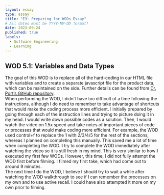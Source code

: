 ```yaml
---
layout: essay
type: essay
title: "E3: Preparing for WODs Essay"
# All dates must be YYYY-MM-DD format!
date: 2023-09-24
published: true
labels:
  - Software Engineering
  - Learning
---
```


<h2>WOD 5.1: Variables and Data Types</h2>

The goal of this WOD is to replace all of the hard-coding in our HTML file with variables and to create a separate javascript file for the product data, which can be maintained on the side. Further details can be found from [Dr. Port’s GitHub repository](https://dport96.github.io/ITM352/morea/050.variables_data_types/experience-SmartPhoneProducts1_variables.html). <br>
When performing the WOD, I didn't have too difficult of a time following the instructions, although I do need to remember to take advantage of shortcuts that would make the coding process more efficient. I initially prepared by going through each of the instruction lines and trying to picture doing it in my head. I would write down possible codes as a solution. Then, I would watch the video on 1.5x speed and take notes of important pieces of code or processes that would make coding more efficient. For example, the WOD used control+f to replace the 1 with 2/3/4/5 for the rest of the sections, whereas I planned on completing this manually. This saved me a lot of time when completing the WOD. I try to complete the WOD immediately after watching the video so it is still fresh in my mind. This is very similar to how I executed my first few WODs. However, this time, I did not fully attempt the WOD first before filming. I filmed my first take, which had come out to around 9 minutes. <br>
The next time I do the WOD, I believe I should try to wait a while after watching the WOD walkthrough to see if I can remember the processes on my own and to use active recall. I could have also attempted it more on my own prior to filming. 
